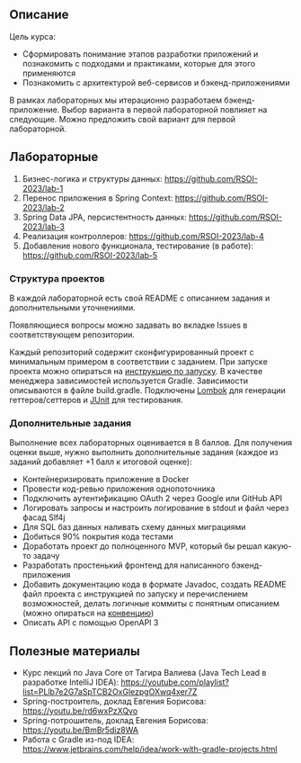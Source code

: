 ## Описание

Цель курса:
- Сформировать понимание этапов разработки приложений и познакомить с подходами и практиками, которые для этого применяются
- Познакомить с архитектурой веб-сервисов и бэкенд-приложениями

В рамках лабораторных мы итерационно разработаем бэкенд-приложение. Выбор варианта в первой лабораторной повлияет на следующие. Можно предложить свой вариант для первой лабораторной.

## Лабораторные

1. Бизнес-логика и структуры данных: https://github.com/RSOI-2023/lab-1
2. Перенос приложения в Spring Context: https://github.com/RSOI-2023/lab-2
3. Spring Data JPA, персистентность данных: https://github.com/RSOI-2023/lab-3
4. Реализация контроллеров: https://github.com/RSOI-2023/lab-4
5. Добавление нового функционала, тестирование (в работе): https://github.com/RSOI-2023/lab-5

### Структура проектов

В каждой лабораторной есть свой README с описанием задания и дополнительными уточнениями.

Появляющиеся вопросы можно задавать во вкладке Issues в соответствующем репозитории.

Каждый репозиторий содержит сконфигурированный проект с минимальным примером в соответствии с заданием.
При запуске проекта можно опираться на [инструкцию по запуску](https://github.com/RSOI-2023/course/blob/main/guides/configuring-project.md).
В качестве менеджера зависимостей используется Gradle.
Зависимости описываются в файле build.gradle.
Подключены [Lombok](https://habr.com/ru/company/piter/blog/676394/) для генерации геттеров/сеттеров и [JUnit](https://habr.com/ru/post/590607/) для тестирования.

### Дополнительные задания

Выполнение всех лабораторных оценивается в 8 баллов. Для получения оценки выше, нужно выполнить дополнительные задания (каждое из заданий добавляет +1 балл к итоговой оценке):
- Контейнеризировать приложение в Docker
- Провести код-ревью приложения однопоточника
- Подключить аутентификацию OAuth 2 через Google или GitHub API
- Логировать запросы и настроить логирование в stdout и файл через фасад Slf4j
- Для SQL баз данных наливать схему данных миграциями
- Добиться 90% покрытия кода тестами
- Доработать проект до полноценного MVP, который бы решал какую-то задачу
- Разработать простенький фронтенд для написанного бэкенд-приложения
- Добавить документацию кода в формате Javadoc, создать README файл проекта с инструкцией по запуску и перечислением возможностей, делать логичные коммиты с понятным описанием (можно опираться на [конвенцию](https://www.conventionalcommits.org/en/v1.0.0/))
- Описать API с помощью OpenAPI 3


## Полезные материалы
- Курс лекций по Java Core от Тагира Валиева (Java Tech Lead в разработке IntelliJ IDEA): https://youtube.com/playlist?list=PLlb7e2G7aSpTCB2OxGlezpgOXwq4xer7Z
- Spring-построитель, доклад Евгения Борисова: https://youtu.be/rd6wxPzXQvo
- Spring-потрошитель, доклад Евгения Борисова: https://youtu.be/BmBr5diz8WA
- Работа с Gradle из-под IDEA: https://www.jetbrains.com/help/idea/work-with-gradle-projects.html
